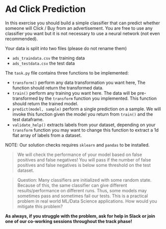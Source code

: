# Ad Click Prediction

In this exercise you should build a simple classifier that can predict whether
someone will Click / Buy from an advertisement. You are free 
to use any classifier you want but it is not necessary to use a neural network
(not even recommended).

Your data is split into two files (please do not rename them)
- `ads_traindata.csv` the training data
- `ads_testdata.csv` the test data

The `task.py` file contains three functions to be implemented:
- `transform()` perform any data transformation you want here, The function
should return the transformed data.
- `train()` perform any training you want here. The data will be pre-transformed by the `transform` function you implemented.
This function should return the trained model.
- `predict(model, sample)` perform a single prediction on a sample. We will
invoke this function given the model you return from `train()` and the test dataframe.
- `validate_help()` extracts labels from your dataset, depending on your `transform` function
you may want to change this function to extract a 1d flat array of labels from a dataset.

NOTE: Our solution checks requires `sklearn` and `pandas` to be installed.

> We will check the performance of your model based on false positives and
> false negatives! You will pass if the number of false positives and false
> negatives is below some threshold on the test dataset.

> Question: Many classifiers are initialized with some random state. Because of this, 
> the same classifier can give different results/performance on different runs.
> Thus, some models may sometimes pass and sometimes fail our tests. This is
> a practical problem in real world ML/Data Science applications. How would you
> mitigate this problem?

**As always, if you struggle with the problem, ask for help in Slack or join one of our 
co-working sessions throughout the track phase!**
